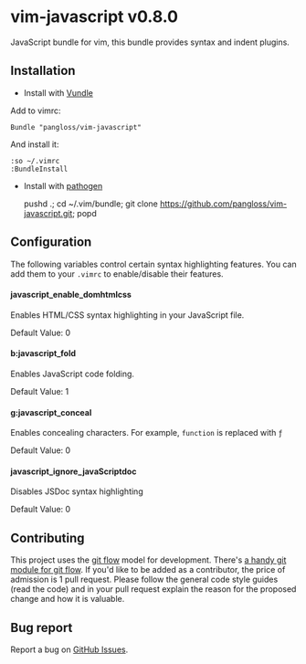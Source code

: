 # vim-javascript v0.8.0

JavaScript bundle for vim, this bundle provides syntax and indent plugins.

## Installation

- Install with [Vundle](https://github.com/gmarik/vundle)

Add to vimrc:

    Bundle "pangloss/vim-javascript"

And install it:

    :so ~/.vimrc  
    :BundleInstall  

- Install with [pathogen](https://github.com/tpope/vim-pathogen)

    pushd .; cd ~/.vim/bundle; git clone https://github.com/pangloss/vim-javascript.git; popd

## Configuration

The following variables control certain syntax highlighting features. You can
add them to your `.vimrc` to enable/disable their features.

#### javascript_enable_domhtmlcss

Enables HTML/CSS syntax highlighting in your JavaScript file.

Default Value: 0

#### b:javascript_fold

Enables JavaScript code folding.

Default Value: 1

#### g:javascript_conceal

Enables concealing characters. For example, `function` is replaced with `ƒ`

Default Value: 0

#### javascript_ignore_javaScriptdoc

Disables JSDoc syntax highlighting

Default Value: 0

## Contributing

This project uses the [git 
flow](http://nvie.com/posts/a-successful-git-branching-model/) model for 
development. There's [a handy git module for git 
flow](//github.com/nvie/gitflow). If you'd like to be added as a contributor, 
the price of admission is 1 pull request. Please follow the general code style 
guides (read the code) and in your pull request explain the reason for the 
proposed change and how it is valuable. 

## Bug report

Report a bug on [GitHub Issues](https://github.com/pangloss/vim-javascript/issues).
